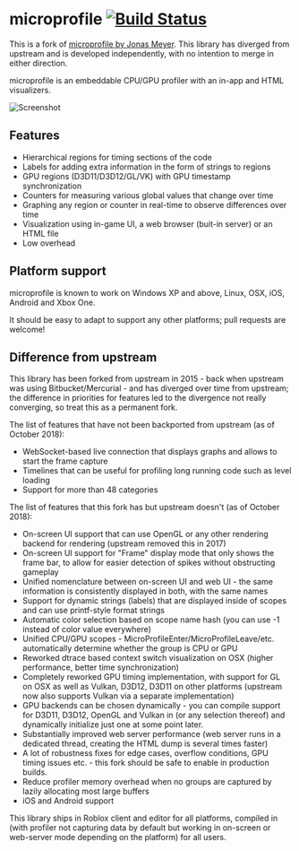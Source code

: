 # microprofile [![Build Status](https://travis-ci.org/zeux/microprofile.svg?branch=master)](https://travis-ci.org/zeux/microprofile)
This is a fork of [microprofile by Jonas Meyer](https://github.com/jonasmr/microprofile). This library has diverged from upstream and is developed independently, with no intention to merge in either direction.

microprofile is an embeddable CPU/GPU profiler with an in-app and HTML visualizers.

![Screenshot](https://pbs.twimg.com/media/BnvzublCEAA0Mqf.png:large)

## Features

* Hierarchical regions for timing sections of the code
* Labels for adding extra information in the form of strings to regions
* GPU regions (D3D11/D3D12/GL/VK) with GPU timestamp synchronization
* Counters for measuring various global values that change over time
* Graphing any region or counter in real-time to observe differences over time
* Visualization using in-game UI, a web browser (buit-in server) or an HTML file
* Low overhead

## Platform support

microprofile is known to work on Windows XP and above, Linux, OSX, iOS, Android and Xbox One.

It should be easy to adapt to support any other platforms; pull requests are welcome!

## Difference from upstream

This library has been forked from upstream in 2015 - back when upstream was using Bitbucket/Mercurial - and has diverged over time from upstream; the difference in priorities for features led to the divergence not really converging, so treat this as a permanent fork.

The list of features that have not been backported from upstream (as of October 2018):

* WebSocket-based live connection that displays graphs and allows to start the frame capture
* Timelines that can be useful for profiling long running code such as level loading
* Support for more than 48 categories

The list of features that this fork has but upstream doesn't (as of October 2018):

* On-screen UI support that can use OpenGL or any other rendering backend for rendering (upstream removed this in 2017)
* On-screen UI support for "Frame" display mode that only shows the frame bar, to allow for easier detection of spikes without obstructing gameplay
* Unified nomenclature between on-screen UI and web UI - the same information is consistently displayed in both, with the same names
* Support for dynamic strings (labels) that are displayed inside of scopes and can use printf-style format strings
* Automatic color selection based on scope name hash (you can use -1 instead of color value everywhere)
* Unified CPU/GPU scopes - MicroProfileEnter/MicroProfileLeave/etc. automatically determine whether the group is CPU or GPU
* Reworked dtrace based context switch visualization on OSX (higher performance, better time synchronization)
* Completely reworked GPU timing implementation, with support for GL on OSX as well as Vulkan, D3D12, D3D11 on other platforms (upstream now also supports Vulkan via a separate implementation)
* GPU backends can be chosen dynamically - you can compile support for D3D11, D3D12, OpenGL and Vulkan in (or any selection thereof) and dynamically initialize just one at some point later.
* Substantially improved web server performance (web server runs in a dedicated thread, creating the HTML dump is several times faster)
* A lot of robustness fixes for edge cases, overflow conditions, GPU timing issues etc. - this fork should be safe to enable in production builds.
* Reduce profiler memory overhead when no groups are captured by lazily allocating most large buffers
* iOS and Android support

This library ships in Roblox client and editor for all platforms, compiled in (with profiler not capturing data by default but working in on-screen or web-server mode depending on the platform) for all users.
